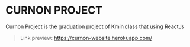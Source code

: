 # CURNON PROJECT

Curnon Project is the graduation project of Kmin class that using ReactJs
> 
> Link preview: https://curnon-website.herokuapp.com/
> 
